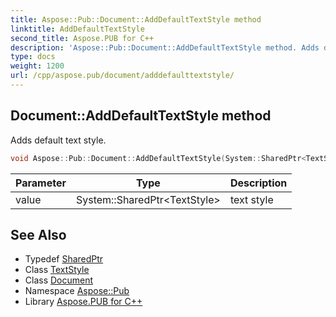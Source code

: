 ```yaml
---
title: Aspose::Pub::Document::AddDefaultTextStyle method
linktitle: AddDefaultTextStyle
second_title: Aspose.PUB for C++
description: 'Aspose::Pub::Document::AddDefaultTextStyle method. Adds default text style in C++.'
type: docs
weight: 1200
url: /cpp/aspose.pub/document/adddefaulttextstyle/
---
```

## Document::AddDefaultTextStyle method


Adds default text style.

```cpp
void Aspose::Pub::Document::AddDefaultTextStyle(System::SharedPtr<TextStyle> value)
```


| Parameter | Type | Description |
| --- | --- | --- |
| value | System::SharedPtr\<TextStyle\> | text style |

## See Also

* Typedef [SharedPtr](../../../system/sharedptr/)
* Class [TextStyle](../../textstyle/)
* Class [Document](../)
* Namespace [Aspose::Pub](../../)
* Library [Aspose.PUB for C++](../../../)
